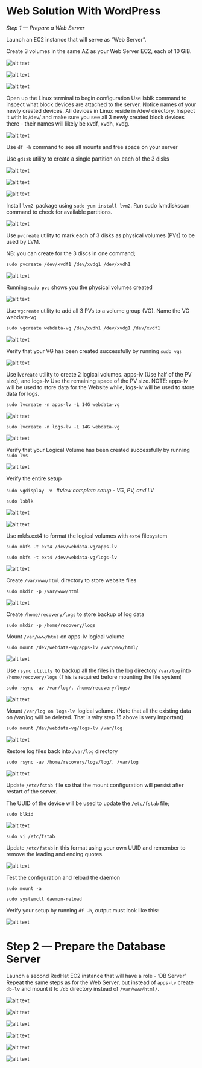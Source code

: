 # Web Solution With WordPress

*Step 1 — Prepare a Web Server*

Launch an EC2 instance that will serve as “Web Server”. 

Create 3 volumes in the same AZ as your Web Server EC2, each of 10 GiB.

![alt text](image1.jpg)

![alt text](image2.jpg)

![alt text](image3.jpg)

Open up the Linux terminal to begin configuration
Use lsblk command to inspect what block devices are attached to the server. Notice names of your newly created devices. All devices in Linux reside in /dev/ directory. Inspect it with ls /dev/ and make sure you see all 3 newly created block devices there - their names will likely be xvdf, xvdh, xvdg.

![alt text](image4.jpg)

Use `df -h` command to see all mounts and free space on your server

Use `gdisk` utility to create a single partition on each of the 3 disks

![alt text](image5.jpg)

![alt text](image6.jpg)

![alt text](image7.jpg)

Install `lvm2 `package using `sudo yum install lvm2`. Run sudo lvmdiskscan command to check for available partitions.

![alt text](image8.jpg)


Use `pvcreate` utility to mark each of 3 disks as physical volumes (PVs) to be used by LVM.

NB: you can create for the 3 discs in one command;

`sudo pvcreate /dev/xvdf1 /dev/xvdg1 /dev/xvdh1`

![alt text](image9.jpg)

Running `sudo pvs` shows you the physical volumes created

![alt text](image10.jpg)

Use `vgcreate` utility to add all 3 PVs to a volume group (VG). Name the VG webdata-vg

`sudo vgcreate webdata-vg /dev/xvdh1 /dev/xvdg1 /dev/xvdf1`

![alt text](image11.jpg)

Verify that your VG has been created successfully by running `sudo vgs`

![alt text](image12.jpg)


Use l`vcreate` utility to create 2 logical volumes. apps-lv (Use half of the PV size), and logs-lv Use the remaining space of the PV size. NOTE: apps-lv will be used to store data for the Website while, logs-lv will be used to store data for logs.

`sudo lvcreate -n apps-lv -L 14G webdata-vg`


![alt text](image13.jpg)


`sudo lvcreate -n logs-lv -L 14G webdata-vg`


![alt text](image14.jpg)

Verify that your Logical Volume has been created successfully by running `sudo lvs`

![alt text](image15.jpg)

Verify the entire setup

`sudo vgdisplay -v ` #*view complete setup - VG, PV, and LV*

`sudo lsblk `

![alt text](image16.jpg)

![alt text](image17.jpg)

Use mkfs.ext4 to format the logical volumes with `ext4` filesystem

`sudo mkfs -t ext4 /dev/webdata-vg/apps-lv`

`sudo mkfs -t ext4 /dev/webdata-vg/logs-lv`


![alt text](image18.jpg)


Create `/var/www/html` directory to store website files

`sudo mkdir -p /var/www/html`

![alt text](image19.jpg)

Create `/home/recovery/logs` to store backup of log data


`sudo mkdir -p /home/recovery/logs`



Mount `/var/www/html` on apps-lv logical volume


`sudo mount /dev/webdata-vg/apps-lv /var/www/html/
`

![alt text](image20.jpg)

Use `rsync utility `to backup all the files in the log directory `/var/log` into `/home/recovery/logs` (This is required before mounting the file system)

`sudo rsync -av /var/log/. /home/recovery/logs/`

![alt text](image21.jpg)

Mount `/var/log on logs-lv `logical volume. (Note that all the existing data on /var/log will be deleted. That is why step 15 above is very important)

`sudo mount /dev/webdata-vg/logs-lv /var/log`

![alt text](image22.jpg)

Restore log files back into `/var/log` directory

`sudo rsync -av /home/recovery/logs/log/. /var/log
`

![alt text](image24.jpg)

Update `/etc/fstab `file so that the mount configuration will persist after restart of the server.

The UUID of the device will be used to update the `/etc/fstab` file;

`sudo blkid`

![alt text](image24.jpg)

`sudo vi /etc/fstab`

Update `/etc/fstab` in this format using your own UUID and remember to remove the leading and ending quotes.

![alt text](image26.jpg)

Test the configuration and reload the daemon

`sudo mount -a`

`sudo systemctl daemon-reload`

Verify your setup by running `df -h`, output must look like this:

![alt text](image28.jpg)


# Step 2 — Prepare the Database Server

Launch a second RedHat EC2 instance that will have a role - ‘DB Server’ Repeat the same steps as for the Web Server, but instead of `apps-lv` create `db-lv` and mount it to `/db` directory instead of `/var/www/html/`.


![alt text](image29.jpg)

![alt text](image30.jpg)

![alt text](image31.jpg)

![alt text](image32.jpg)

![alt text](image33.jpg)

![alt text](image34.jpg)
